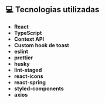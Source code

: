 ## 💻 Tecnologias utilizadas

- **React**
- **TypeScript**
- **Context API**
- **Custom hook de toast**
- **eslint**
- **prettier**
- **husky**
- **lint-staged**
- **react-icons**
- **react-spring**
- **styled-components**
- **axios**

&nbsp;
